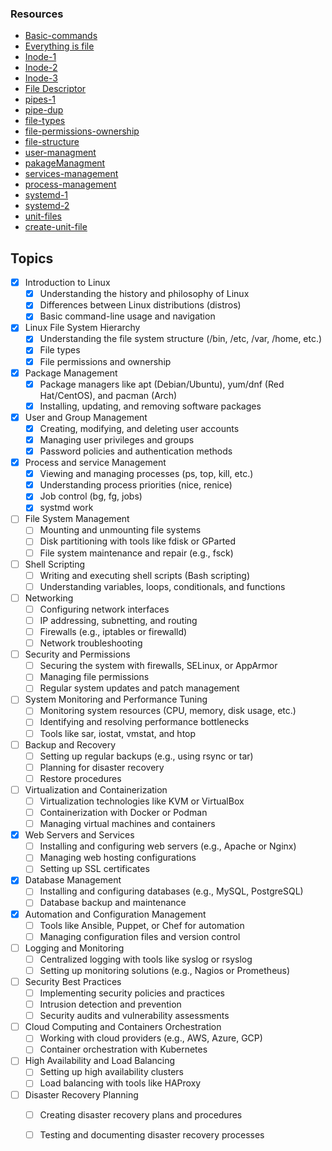 ### Resources
- [Basic-commands](https://youtu.be/gd7BXuUQ91w?si=uBs4nClaTHBUREUo)
-  [Everything is file](https://askubuntu.com/questions/1073802/what-are-directories-if-everything-on-linux-is-a-file)
- [Inode-1](https://youtu.be/3P8n1uC0tyI?si=-adSqdKAG85LRoq9)
- [Inode-2](https://youtu.be/6KjMlm8hhFA?si=nMifiYg3oxAuPxfm)
- [Inode-3](https://youtu.be/tMVj22EWg6A?si=iFJPjzW8BxgjnXhj)
- [File Descriptor](https://youtu.be/KM5sRWAYqaw?si=g72nEKZSwwo9PJvg)
- [pipes-1](https://youtu.be/pO1wuN3hJZ4?si=IEXLoOyiG_bSh8Sv)
- [pipe-dup](https://youtu.be/fOaK6oRqhEo?si=043AWzi1wAR5BW0v)
- [file-types](https://youtu.be/EDgkcvOoY8A?si=ppfgNRL3jk1s5iBl)
- [file-permissions-ownership](https://youtu.be/8SkN7UofOww?si=1q4qXvzBsfGyjuZl)
- [file-structure](https://youtu.be/A3G-3hp88mo?si=9qVUGH9sa5ANnGl_)
- [user-managment](https://youtu.be/jwnvKOjmtEA?si=GIAlJLRZAETvnYHO)
- [pakageManagment](https://youtu.be/vX3krP6JmOY?si=fDvSvaalgKkWLbnn)
- [services-management](https://youtu.be/wOWhfNB_r-0?si=Bw2CiTIT4WwIPzKa)
- [process-management](https://youtu.be/LfC6pv8VISk?si=VGswl0eb3Y6xcNcD)
- [systemd-1](https://youtu.be/Kzpm-rGAXos?si=iohWrFb7_rLE4_DP)
- [systemd-2](https://youtube.com/playlist?list=PLtK75qxsQaMKPbuVpGuqUQYRiTwTAmqeI&si=3QG7sNnmBKP8EJC0)
- [unit-files](https://www.digitalocean.com/community/tutorials/understanding-systemd-units-and-unit-files)
- [create-unit-file](https://youtu.be/fYQBvjYQ63U?si=uFubQgXuiTVPmzcx)


## Topics

- [x] Introduction to Linux
  - [x] Understanding the history and philosophy of Linux
  - [x] Differences between Linux distributions (distros)
  - [x] Basic command-line usage and navigation

- [x] Linux File System Hierarchy
  - [x] Understanding the file system structure (/bin, /etc, /var, /home, etc.)
  - [x] File types
  - [x] File permissions and ownership

- [x] Package Management
  - [x] Package managers like apt (Debian/Ubuntu), yum/dnf (Red Hat/CentOS), and pacman (Arch)
  - [x] Installing, updating, and removing software packages

- [x] User and Group Management
  - [x] Creating, modifying, and deleting user accounts
  - [x] Managing user privileges and groups
  - [x] Password policies and authentication methods

- [x] Process and service Management
  - [x] Viewing and managing processes (ps, top, kill, etc.)
  - [x] Understanding process priorities (nice, renice)
  - [x] Job control (bg, fg, jobs)
  - [x] systmd work

- [ ] File System Management
  - [ ] Mounting and unmounting file systems
  - [ ] Disk partitioning with tools like fdisk or GParted
  - [ ] File system maintenance and repair (e.g., fsck)

- [ ] Shell Scripting
  - [ ] Writing and executing shell scripts (Bash scripting)
  - [ ] Understanding variables, loops, conditionals, and functions

- [ ] Networking
  - [ ] Configuring network interfaces
  - [ ] IP addressing, subnetting, and routing
  - [ ] Firewalls (e.g., iptables or firewalld)
  - [ ] Network troubleshooting

- [ ] Security and Permissions
  - [ ] Securing the system with firewalls, SELinux, or AppArmor
  - [ ] Managing file permissions
  - [ ] Regular system updates and patch management

- [ ] System Monitoring and Performance Tuning
  - [ ] Monitoring system resources (CPU, memory, disk usage, etc.)
  - [ ] Identifying and resolving performance bottlenecks
  - [ ] Tools like sar, iostat, vmstat, and htop

- [ ] Backup and Recovery
  - [ ] Setting up regular backups (e.g., using rsync or tar)
  - [ ] Planning for disaster recovery
  - [ ] Restore procedures

- [ ] Virtualization and Containerization
  - [ ] Virtualization technologies like KVM or VirtualBox
  - [ ] Containerization with Docker or Podman
  - [ ] Managing virtual machines and containers

- [x] Web Servers and Services
  - [ ] Installing and configuring web servers (e.g., Apache or Nginx)
  - [ ] Managing web hosting configurations
  - [ ] Setting up SSL certificates

- [x] Database Management
  - [ ] Installing and configuring databases (e.g., MySQL, PostgreSQL)
  - [ ] Database backup and maintenance

- [x] Automation and Configuration Management
  - [ ] Tools like Ansible, Puppet, or Chef for automation
  - [ ] Managing configuration files and version control

- [ ] Logging and Monitoring
  - [ ] Centralized logging with tools like syslog or rsyslog
  - [ ] Setting up monitoring solutions (e.g., Nagios or Prometheus)

- [ ] Security Best Practices
  - [ ] Implementing security policies and practices
  - [ ] Intrusion detection and prevention
  - [ ] Security audits and vulnerability assessments

- [ ] Cloud Computing and Containers Orchestration
  - [ ] Working with cloud providers (e.g., AWS, Azure, GCP)
  - [ ] Container orchestration with Kubernetes

- [ ] High Availability and Load Balancing
  - [ ] Setting up high availability clusters
  - [ ] Load balancing with tools like HAProxy

- [ ] Disaster Recovery Planning
  - [ ] Creating disaster recovery plans and procedures
  - [ ] Testing and documenting disaster recovery processes

